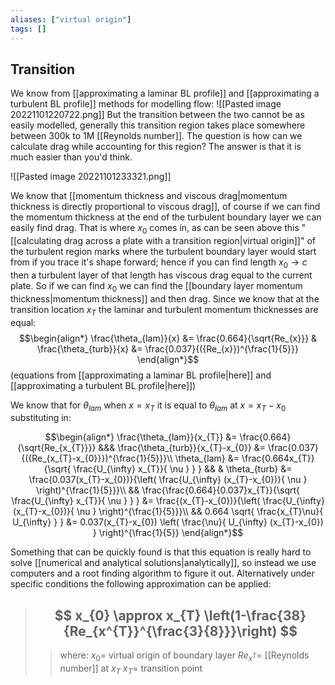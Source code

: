 ```yaml
---
aliases: ["virtual origin"]
tags: []
---
```


## Transition
We know from [[approximating a laminar BL profile]] and [[approximating a turbulent BL profile]] methods for modelling flow:
![[Pasted image 20221101220722.png]]
But the transition between the two cannot be as easily modelled, generally this transition region takes place somewhere between 300k to 1M [[Reynolds number]]. The question is how can we calculate drag while accounting for this region? The answer is that it is much easier than you'd think.

![[Pasted image 20221101233321.png]]

We know that [[momentum thickness and viscous drag|momentum thickness is directly proportional to viscous drag]], of course if we can find the momentum thickness at the end of the turbulent boundary layer we can easily find drag. That is where $x_{0}$ comes in, as can be seen above this "[[calculating drag across a plate with a transition region|virtual origin]]" of the turbulent region marks where the turbulent boundary layer would start from if you trace it's shape forward; hence if you can find length $x_{0}\to c$ then a turbulent layer of that length has viscous drag equal to the current plate.
So if we can find $x_{0}$ we can find the [[boundary layer momentum thickness|momentum thickness]] and then drag. Since we know that at the transition location $x_{T}$ the laminar and turbulent momentum thicknesses are equal:
$$\begin{align*}
\frac{\theta_{lam}}{x} &= \frac{0.664}{\sqrt{Re_{x}}} & \frac{\theta_{turb}}{x} &= \frac{0.037}{({Re_{x}})^{\frac{1}{5}}}
\end{align*}$$
(equations from [[approximating a laminar BL profile|here]] and [[approximating a turbulent BL profile|here]])

We know that for $\theta_{lam}$ when $x=x_{T}$ it is equal to $\theta_{lam}$ at $x=x_{T}-x_{0}$ substituting in:


$$\begin{align*}
\frac{\theta_{lam}}{x_{T}} &= \frac{0.664}{\sqrt{Re_{x_{T}}}} &&& \frac{\theta_{turb}}{x_{T}-x_{0}} &= \frac{0.037}{({Re_{x_{T}-x_{0}}})^{\frac{1}{5}}}\\
 \theta_{lam}  &= \frac{0.664x_{T}}{\sqrt{ \frac{U_{\infty} x_{T}}{ \nu } } } && &  \theta_{turb} &= \frac{0.037(x_{T}-x_{0})}{\left(  \frac{U_{\infty} (x_{T}-x_{0})}{ \nu }  \right)^{\frac{1}{5}}}\\
 && \frac{\frac{0.664}{0.037}x_{T}}{\sqrt{ \frac{U_{\infty} x_{T}}{ \nu } } } &= \frac{(x_{T}-x_{0})}{\left(  \frac{U_{\infty} (x_{T}-x_{0})}{ \nu }  \right)^{\frac{1}{5}}}\\
&&  0.664 \sqrt{ \frac{x_{T}\nu}{ U_{\infty}   } } &=  0.037(x_{T}-x_{0})  \left(  \frac{\nu}{ U_{\infty} (x_{T}-x_{0}) }  \right)^{\frac{1}{5}}
\end{align*}$$

Something that can be quickly found is that this equation is really hard to solve [[numerical and analytical solutions|analytically]], so instead we use computers and a root finding algorithm to figure it out. Alternatively under specific conditions the following approximation can be applied:

> ## $$ x_{0} \approx x_{T} \left(1-\frac{38}{Re_{x^{T}}^{\frac{3}{8}}}\right) $$ 
>> where:
>> $x_{0}=$ virtual origin of boundary layer
>> $Re_{x^{T}}=$ [[Reynolds number]] at $x_{T}$
>> $x_{T}=$ transition point

